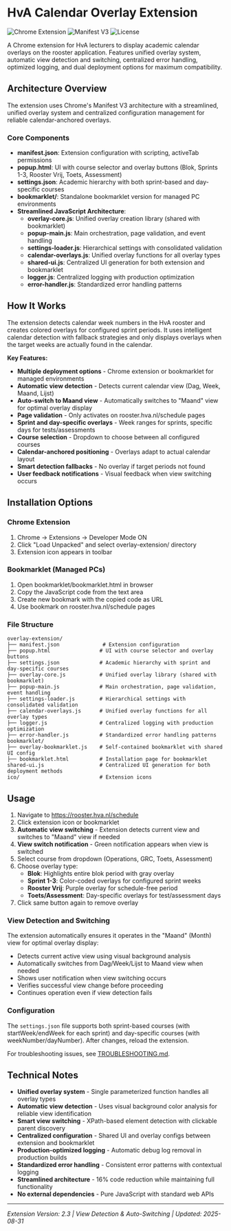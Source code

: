 # HvA Calendar Overlay Extension

![Chrome Extension](https://img.shields.io/badge/Chrome%20Extension-v2.0-blue?logo=googlechrome)
![Manifest V3](https://img.shields.io/badge/manifest-v3-green?logo=googlechrome)
![License](https://img.shields.io/badge/license-MIT-green)

A Chrome extension for HvA lecturers to display academic calendar overlays on the rooster application. Features unified overlay system, automatic view detection and switching, centralized error handling, optimized logging, and dual deployment options for maximum compatibility.

## Architecture Overview

The extension uses Chrome's Manifest V3 architecture with a streamlined, unified overlay system and centralized configuration management for reliable calendar-anchored overlays.

### Core Components

- **manifest.json**: Extension configuration with scripting, activeTab permissions
- **popup.html**: UI with course selector and overlay buttons (Blok, Sprints 1-3, Rooster Vrij, Toets, Assessment)
- **settings.json**: Academic hierarchy with both sprint-based and day-specific courses
- **bookmarklet/**: Standalone bookmarklet version for managed PC environments
- **Streamlined JavaScript Architecture**:
  - **overlay-core.js**: Unified overlay creation library (shared with bookmarklet)
  - **popup-main.js**: Main orchestration, page validation, and event handling
  - **settings-loader.js**: Hierarchical settings with consolidated validation
  - **calendar-overlays.js**: Unified overlay functions for all overlay types
  - **shared-ui.js**: Centralized UI generation for both extension and bookmarklet
  - **logger.js**: Centralized logging with production optimization
  - **error-handler.js**: Standardized error handling patterns

## How It Works

The extension detects calendar week numbers in the HvA rooster and creates colored overlays for configured sprint periods. It uses intelligent calendar detection with fallback strategies and only displays overlays when the target weeks are actually found in the calendar.

**Key Features:**
- **Multiple deployment options** - Chrome extension or bookmarklet for managed environments
- **Automatic view detection** - Detects current calendar view (Dag, Week, Maand, Lijst)
- **Auto-switch to Maand view** - Automatically switches to "Maand" view for optimal overlay display
- **Page validation** - Only activates on rooster.hva.nl/schedule pages
- **Sprint and day-specific overlays** - Week ranges for sprints, specific days for tests/assessments
- **Course selection** - Dropdown to choose between all configured courses
- **Calendar-anchored positioning** - Overlays adapt to actual calendar layout
- **Smart detection fallbacks** - No overlay if target periods not found
- **User feedback notifications** - Visual feedback when view switching occurs

## Installation Options

### Chrome Extension
1. Chrome -> Extensions -> Developer Mode ON
2. Click "Load Unpacked" and select overlay-extension/ directory
3. Extension icon appears in toolbar

### Bookmarklet (Managed PCs)
1. Open bookmarklet/bookmarklet.html in browser
2. Copy the JavaScript code from the text area
3. Create new bookmark with the copied code as URL
4. Use bookmark on rooster.hva.nl/schedule pages

### File Structure
```
overlay-extension/
├── manifest.json              # Extension configuration
├── popup.html                # UI with course selector and overlay buttons
├── settings.json             # Academic hierarchy with sprint and day-specific courses
├── overlay-core.js           # Unified overlay library (shared with bookmarklet)
├── popup-main.js             # Main orchestration, page validation, event handling
├── settings-loader.js        # Hierarchical settings with consolidated validation
├── calendar-overlays.js      # Unified overlay functions for all overlay types
├── logger.js                 # Centralized logging with production optimization
├── error-handler.js          # Standardized error handling patterns
bookmarklet/
├── overlay-bookmarklet.js    # Self-contained bookmarklet with shared UI config
├── bookmarklet.html          # Installation page for bookmarklet
shared-ui.js                  # Centralized UI generation for both deployment methods
ico/                          # Extension icons
```

## Usage

1. Navigate to https://rooster.hva.nl/schedule
2. Click extension icon or bookmarklet
3. **Automatic view switching** - Extension detects current view and switches to "Maand" view if needed
4. **View switch notification** - Green notification appears when view is switched
5. Select course from dropdown (Operations, GRC, Toets, Assessment)
6. Choose overlay type:
   - **Blok**: Highlights entire blok period with gray overlay
   - **Sprint 1-3**: Color-coded overlays for configured sprint weeks
   - **Rooster Vrij**: Purple overlay for schedule-free period
   - **Toets/Assessment**: Day-specific overlays for test/assessment days
7. Click same button again to remove overlay

### View Detection and Switching

The extension automatically ensures it operates in the "Maand" (Month) view for optimal overlay display:
- Detects current active view using visual background analysis
- Automatically switches from Dag/Week/Lijst to Maand view when needed
- Shows user notification when view switching occurs
- Verifies successful view change before proceeding
- Continues operation even if view detection fails

### Configuration

The `settings.json` file supports both sprint-based courses (with startWeek/endWeek for each sprint) and day-specific courses (with weekNumber/dayNumber). After changes, reload the extension.

For troubleshooting issues, see [TROUBLESHOOTING.md](TROUBLESHOOTING.md).

## Technical Notes

- **Unified overlay system** - Single parameterized function handles all overlay types
- **Automatic view detection** - Uses visual background color analysis for reliable view identification
- **Smart view switching** - XPath-based element detection with clickable parent discovery
- **Centralized configuration** - Shared UI and overlay configs between extension and bookmarklet
- **Production-optimized logging** - Automatic debug log removal in production builds
- **Standardized error handling** - Consistent error patterns with contextual logging
- **Streamlined architecture** - 16% code reduction while maintaining full functionality
- **No external dependencies** - Pure JavaScript with standard web APIs

---

*Extension Version: 2.3 | View Detection & Auto-Switching | Updated: 2025-08-31*